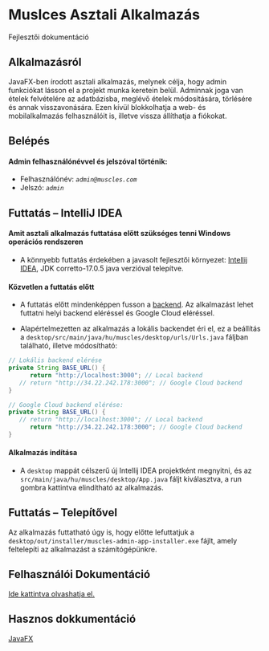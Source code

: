 # Muslces Asztali Alkalmazás
Fejlesztői dokumentáció

## Alkalmazásról
JavaFX-ben írodott asztali alkalmazás, melynek célja, hogy admin funkciókat lásson el a projekt munka keretein belül.
Adminnak joga van ételek felvételére az adatbázisba, meglévő ételek módosítására, törlésére és annak visszavonására.
Ezen kívül blokkolhatja a web- és mobilalkalmazás felhasználóit is, illetve vissza állíthatja a fiókokat.

## Belépés
#### Admin felhasználónévvel és jelszóval történik:
- Felhasználónév: *`admin@muscles.com`*
- Jelszó: *`admin`*


## Futtatás – IntelliJ IDEA
#### Amit asztali alkalmazás futtatása előtt szükséges tenni Windows operációs rendszeren

- A könnyebb futtatás érdekében a javasolt fejlesztői környezet: [Intellij IDEA](https://www.jetbrains.com/idea/download/#section=windows), JDK corretto-17.0.5 java verzióval telepítve.

#### Közvetlen a futtatás előtt

- A futtatás előtt mindenképpen fusson a [backend](../backend/README.md). 
Az alkalmazást lehet futtatni helyi backend eléréssel és Google Cloud eléréssel. 


- Alapértelmezetten az alkalmazás a lokális backendet éri el, ez a beállítás a
`desktop/src/main/java/hu/muscles/desktop/urls/Urls.java` fáljban található, illetve módosítható:
```java
// Lokális backend elérése
private String BASE_URL() {
      return "http://localhost:3000"; // Local backend
   // return "http://34.22.242.178:3000"; // Google Cloud backend
}
```
```java
// Google Cloud backend elérése:
private String BASE_URL() {
   // return "http://localhost:3000"; // Local backend
      return "http://34.22.242.178:3000"; // Google Cloud backend
}
```

#### Alkalmazás indítása
- A `desktop` mappát célszerű új Intellij IDEA projektként megnyitni, és az `src/main/java/hu/muscles/desktop/App.java` fáljt kiválasztva, a run gombra kattintva elindítható az alkalmazás.


## Futtatás – Telepítővel

Az alkalmazás futtatható úgy is, hogy előtte lefuttatjuk a `desktop/out/installer/muscles-admin-app-installer.exe` fájlt, amely feltelepíti az alkalmazást a számítógépünkre.

## Felhasználói Dokumentáció
[Ide kattintva olvashatja el.](./desktop-user-documentation/README.md)

## Hasznos dokkumentáció
[JavaFX](https://openjfx.io/)
